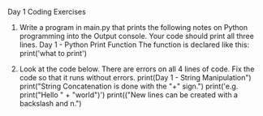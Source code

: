 Day 1 Coding Exercises

1. Write a program in main.py that prints the following notes on Python programming into the Output console. Your code should print all three lines.
	Day 1 - Python Print Function
	The function is declared like this:
	print('what to print')

2. Look at the code below. There are errors on all 4 lines of code. Fix the code so that it runs without errors.
	print(Day 1 - String Manipulation")
	print("String Concatenation is done with the "+" sign.")
	  print('e.g. print("Hello " + "world")')
	print(("New lines can be created with a backslash and n.")


